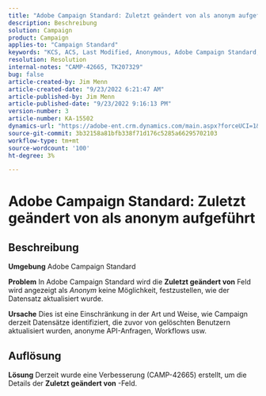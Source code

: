 ```yaml
---
title: "Adobe Campaign Standard: Zuletzt geändert von als anonym aufgeführt"
description: Beschreibung
solution: Campaign
product: Campaign
applies-to: "Campaign Standard"
keywords: "KCS, ACS, Last Modified, Anonymous, Adobe Campaign Standard, CAMP-42665"
resolution: Resolution
internal-notes: "CAMP-42665, TK207329"
bug: false
article-created-by: Jim Menn
article-created-date: "9/23/2022 6:21:47 AM"
article-published-by: Jim Menn
article-published-date: "9/23/2022 9:16:13 PM"
version-number: 3
article-number: KA-15502
dynamics-url: "https://adobe-ent.crm.dynamics.com/main.aspx?forceUCI=1&pagetype=entityrecord&etn=knowledgearticle&id=96cbbefd-073b-ed11-9db1-0022480866ad"
source-git-commit: 3b32158a81bfb338f71d176c5285a66295702103
workflow-type: tm+mt
source-wordcount: '100'
ht-degree: 3%

---
```


# Adobe Campaign Standard: Zuletzt geändert von als anonym aufgeführt

## Beschreibung


<b>Umgebung</b>
Adobe Campaign Standard

<b>Problem</b>
In Adobe Campaign Standard wird die <b>Zuletzt geändert von</b> Feld wird angezeigt als *Anonym* keine Möglichkeit, festzustellen, wie der Datensatz aktualisiert wurde.

<b>Ursache</b>
Dies ist eine Einschränkung in der Art und Weise, wie Campaign derzeit Datensätze identifiziert, die zuvor von gelöschten Benutzern aktualisiert wurden, anonyme API-Anfragen, Workflows usw.


## Auflösung


<b>Lösung</b>
Derzeit wurde eine Verbesserung (CAMP-42665) erstellt, um die Details der <b>Zuletzt geändert von</b> -Feld.

